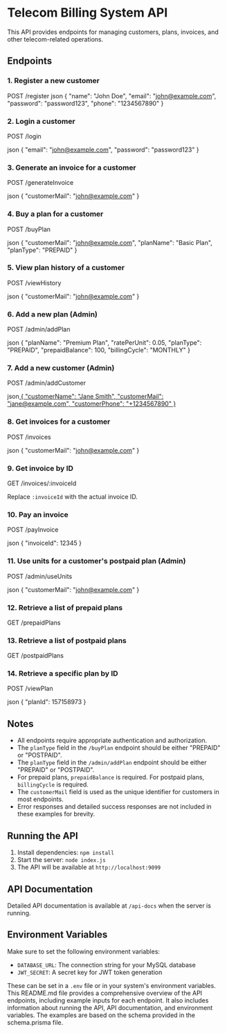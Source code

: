 # Telecom Billing System API

This API provides endpoints for managing customers, plans, invoices, and other telecom-related operations.

## Endpoints

### 1. Register a new customer

POST /register
json { "name": "John Doe", "email": "john@example.com", "password": "password123", "phone": "1234567890" }

### 2. Login a customer

POST /login

json { "email": "john@example.com", "password": "password123" }

### 3. Generate an invoice for a customer

POST /generateInvoice

json { "customerMail": "john@example.com" }

### 4. Buy a plan for a customer

POST /buyPlan

json { "customerMail": "john@example.com", "planName": "Basic Plan", "planType": "PREPAID" }

### 5. View plan history of a customer

POST /viewHistory

json { "customerMail": "john@example.com" }

### 6. Add a new plan (Admin)

POST /admin/addPlan

json { "planName": "Premium Plan", "ratePerUnit": 0.05, "planType": "PREPAID", "prepaidBalance": 100, "billingCycle": "MONTHLY" }

### 7. Add a new customer (Admin)

POST /admin/addCustomer

json[ { "customerName": "Jane Smith", "customerMail": "jane@example.com", "customerPhone": "+1234567890" }](https://meet.google.com/uqq-oond-bmp)

### 8. Get invoices for a customer

POST /invoices

json { "customerMail": "john@example.com" }

### 9. Get invoice by ID

GET /invoices/:invoiceId

Replace `:invoiceId` with the actual invoice ID.

### 10. Pay an invoice

POST /payInvoice

json { "invoiceId": 12345 }

### 11. Use units for a customer's postpaid plan (Admin)

POST /admin/useUnits

json { "customerMail": "john@example.com" }

### 12. Retrieve a list of prepaid plans

GET /prepaidPlans

### 13. Retrieve a list of postpaid plans

GET /postpaidPlans

### 14. Retrieve a specific plan by ID

POST /viewPlan

json { "planId": 157158973 }

## Notes

- All endpoints require appropriate authentication and authorization.
- The `planType` field in the `/buyPlan` endpoint should be either "PREPAID" or "POSTPAID".
- The `planType` field in the `/admin/addPlan` endpoint should be either "PREPAID" or "POSTPAID".
- For prepaid plans, `prepaidBalance` is required. For postpaid plans, `billingCycle` is required.
- The `customerMail` field is used as the unique identifier for customers in most endpoints.
- Error responses and detailed success responses are not included in these examples for brevity.

## Running the API

1. Install dependencies: `npm install`
2. Start the server: `node index.js`
3. The API will be available at `http://localhost:9099`

## API Documentation

Detailed API documentation is available at `/api-docs` when the server is running.

## Environment Variables

Make sure to set the following environment variables:

- `DATABASE_URL`: The connection string for your MySQL database
- `JWT_SECRET`: A secret key for JWT token generation

These can be set in a `.env` file or in your system's environment variables.
This README.md file provides a comprehensive overview of the API endpoints, including example inputs for each endpoint. It also includes information about running the API, API documentation, and environment variables. The examples are based on the schema provided in the schema.prisma file.
